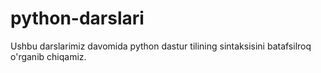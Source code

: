 # python-darslari
Ushbu darslarimiz davomida python dastur tilining sintaksisini batafsilroq o'rganib chiqamiz.
